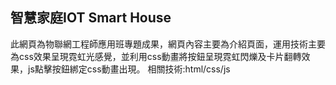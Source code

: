 ## 智慧家庭IOT Smart House

此網頁為物聯網工程師應用班專題成果，網頁內容主要為介紹頁面，運用技術主要為css效果呈現霓虹光感覺，並利用css動畫將按鈕呈現霓虹閃爍及卡片翻轉效果，js點擊按鈕綁定css動畫出現。
相關技術:html/css/js